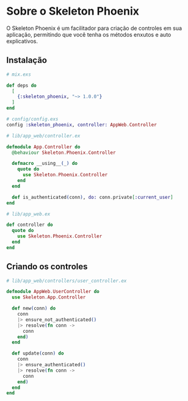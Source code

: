 # Sobre o Skeleton Phoenix

O Skeleton Phoenix é um facilitador para criação de controles em sua aplicação, permitindo que você tenha os métodos enxutos e auto explicativos.

## Instalação

```elixir
# mix.exs

def deps do
  [
    {:skeleton_phoenix, "~> 1.0.0"}
  ]
end
```

```elixir
# config/config.exs
config :skeleton_phoenix, controller: AppWeb.Controller
```

```elixir
# lib/app_web/controller.ex

defmodule App.Controller do
  @behaviour Skeleton.Phoenix.Controller

  defmacro __using__(_) do
    quote do
      use Skeleton.Phoenix.Controller
    end
  end

  def is_authenticated(conn), do: conn.private[:current_user]
end
```

```elixir
# lib/app_web.ex

def controller do
  quote do
    use Skeleton.Phoenix.Controller
  end
end
```

## Criando os controles

```elixir
# lib/app_web/controllers/user_controller.ex

defmodule AppWeb.UserController do
  use Skeleton.App.Controller

  def new(conn) do
    conn
    |> ensure_not_authenticated()
    |> resolve(fn conn ->
      conn
    end)
  end

  def update(conn) do
    conn
    |> ensure_authenticated()
    |> resolve(fn conn ->
      conn
    end)
  end
end
```